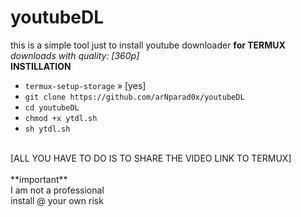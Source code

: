 # youtubeDL
this is a simple tool just to install youtube downloader **for TERMUX**<br>
*downloads with quality: [360p]* <br>
**INSTILLATION**<br>
* `termux-setup-storage`
» [yes]<br>
* `git clone https://github.com/arNparad0x/youtubeDL`
* `cd youtubeDL`
* `chmod +x ytdl.sh`
* `sh ytdl.sh`
<br>
[ALL YOU HAVE TO DO IS TO SHARE THE VIDEO LINK TO TERMUX]<br>
<br>
**important** <br>
I am not a professional<br>
install @ your own risk
